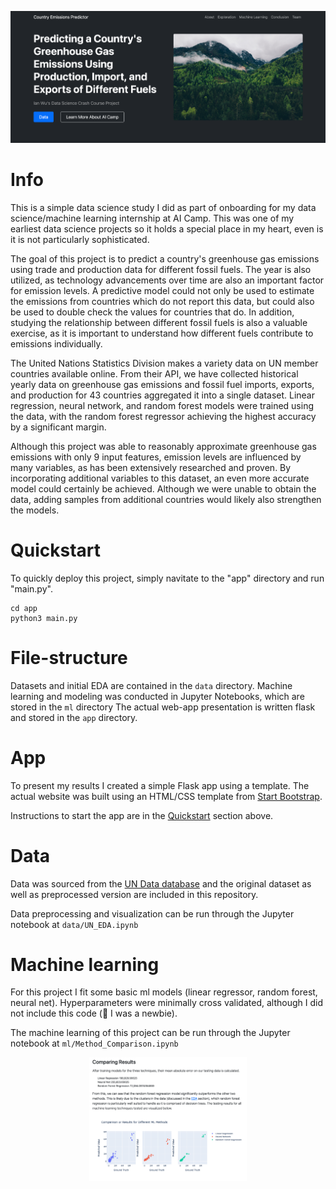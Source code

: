 ![Banner](images/banner.png)

# Info
This is a simple data science study I did as part of onboarding for my data science/machine learning internship at AI Camp. This was one of my earliest data science projects so it holds a special place in my heart, even is it is not particularly sophisticated.

The goal of this project is to predict a country's greenhouse gas emissions using trade and production data for different fossil fuels. The year is also utilized, as technology advancements over time are also an important factor for emission levels. A predictive model could not only be used to estimate the emissions from countries which do not report this data, but could also be used to double check the values for countries that do. In addition, studying the relationship between different fossil fuels is also a valuable exercise, as it is important to understand how different fuels contribute to emissions individually.

The United Nations Statistics Division makes a variety data on UN member countries available online. From their API, we have collected historical yearly data on greenhouse gas emissions and fossil fuel imports, exports, and production for 43 countries aggregated it into a single dataset. Linear regression, neural network, and random forest models were trained using the data, with the random forest regressor achieving the highest accuracy by a significant margin.

Although this project was able to reasonably approximate greenhouse gas emissions with only 9 input features, emission levels are influenced by many variables, as has been extensively researched and proven. By incorporating additional variables to this dataset, an even more accurate model could certainly be achieved. Although we were unable to obtain the data, adding samples from additional countries would likely also strengthen the models.

# Quickstart
To quickly deploy this project, simply navitate to the "app" directory and run "main.py".

```
cd app
python3 main.py
```

# File-structure
Datasets and initial EDA are contained in the `data` directory. 
Machine learning and modeling was conducted in Jupyter Notebooks, which are stored in the `ml` directory
The actual web-app presentation is written flask and stored in the `app` directory.

# App
To present my results I created a simple Flask app using a template. The actual website was built using an HTML/CSS template from [Start Bootstrap](https://startbootstrap.com/).

Instructions to start the app are in the [Quickstart](#quickstart) section above.

# Data
Data was sourced from the [UN Data database](https://data.un.org/) and the original dataset as well as preprocessed version are included in this repository.

Data preprocessing and visualization can be run through the Jupyter notebook at ```data/UN_EDA.ipynb```

# Machine learning
For this project I fit some basic ml models (linear regressor, random forest, neural net). Hyperparameters were minimally cross validated, although I did not include this code (😬 I was a newbie).

The machine learning of this project can be run through the Jupyter notebook at ```ml/Method_Comparison.ipynb```

<p align="center"><img src="images/ml_comp.png" alt="ML Comparison" style="width:50%;"/></p>
